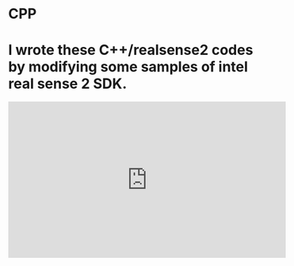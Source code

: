 # CPP
# I wrote these C++/realsense2 codes by modifying some samples of intel real sense 2 SDK.
<iframe width="560" height="315" src="https://www.youtube.com/embed/Vm8cJw20oGs" frameborder="0" allow="accelerometer; autoplay; encrypted-media; gyroscope; picture-in-picture" allowfullscreen></iframe>
